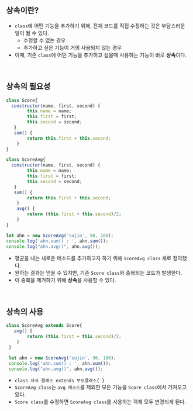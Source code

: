 ## 상속이란?
- ```class```에 어떤 기능을 추가하기 위해, 전체 코드를 직접 수정하는 것은 부담스러운 일이 될 수 있다. 
   - 수정할 수 없는 경우
   - 추가하고 싶은 기능이 거의 사용되지 않는 경우
- 이때, 기존 ```class```에 어떤 기능을 추가하고 싶을때 사용하는 기능이 바로 **상속**이다. 

<br>

## 상속의 필요성
```javascript
class Score{
  constructor(name, first, second) {
        this.name = name;
        this.first = first;
        this.second = second;
   }
   sum() {
        return this.first + this.second;
    }
}

class ScoreAvg{
  constructor(name, first, second) {
        this.name = name;
        this.first = first;
        this.second = second;
   }
   sum() {
        return this.first + this.second;
    }
    avg() {
        return (this.first + this.second)/2;
    }
}

let ahn = new ScoreAvg('sujin', 90, 100);
console.log('ahn.sum() : ', ahn.sum());
console.log("ahn.avg()", ahn.avg());

```
- 평균을 내는 새로운 메소드를 추가하고자 하기 위해 ```ScoreAvg class``` 새로 정의했다.
- 원하는 결과는 얻을 수 있지만, 기존  ```Score class```와 중복되는 코드가 발생한다.
- 이 중복을 제거하기 위해 **상속**을 사용할 수 있다. 

<br>

## 상속의 사용
```javascript
class ScoreAvg extends Score{
   avg() {
        return (this.first + this.second)/2;
    }
 }
 
 let ahn = new ScoreAvg('sujin', 90, 100);
 console.log('ahn.sum() : ', ahn.sum());
 console.log("ahn.avg()", ahn.avg());

```
- ```class 자식 클래스 extends 부모클래스{ }```
- ```ScoreAvg class```는 ```avg 메소드```를 제외한 모든 기능을 ```Score class```에서 가져오고 있다. 
- ```Score class```를 수정하면 ```ScoreAvg class```를 사용하는 객체 모두 변경되게 된다. 






